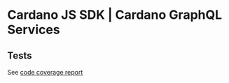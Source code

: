# Cardano JS SDK | Cardano GraphQL Services

## Tests

See [code coverage report]

[code coverage report]: https://input-output-hk.github.io/cardano-js-sdk/coverage/cardano-graphql-services
